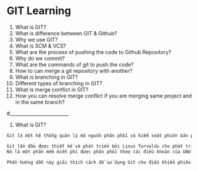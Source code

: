 # GIT Learning

1. What is GIT?
2. What is difference between GIT & Github?
3. Why we use GIT?
4. What is SCM & VCS?
5. What are the process of pushing the code to Github Repository?
6. Why do we commit?
7. What are the commands of git to push the code?
8. How to can merge a git repository with another?
9. What is branching in GIT?
10. Different types of branching in GIT?
11. What is merge conflict in GIT?
12. How you can resolve merge conflict if you are merging same project and in the same branch?

#_________________________

1. What is GIT?
```diff
Git là một hệ thống quản lý mã nguồn phân phối và kiểm soát phiên bản phân tán với sự nhấn mạnh về tốc độ.

Git lần đầu được thiết kế và phát triển bởi Linus Torvalds cho phát triển hạt nhân Linux.
Nó là một phần mềm miễn phí được phân phối theo các điều khoản của GNU phiên bản 2.

Phần hướng dẫn này giải thích cách để sử dụng Git cho điều khiển phiên bản dự án trong môi trường phân tán trong khi làm việc về phát triển các ứng dụng dựa trên hoặc không dựa trên web.

```
